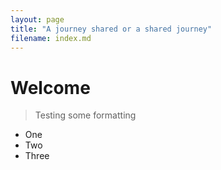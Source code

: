 ```yaml
---
layout: page
title: "A journey shared or a shared journey"
filename: index.md
---
```


# Welcome

> Testing some formatting

- One
- Two
- Three
